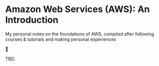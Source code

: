 # Amazon Web Services (AWS): An Introduction

My personal notes on the foundations of AWS, compiled after following courses &amp; tutorials and making personal experiences

:construction:

TBD.

